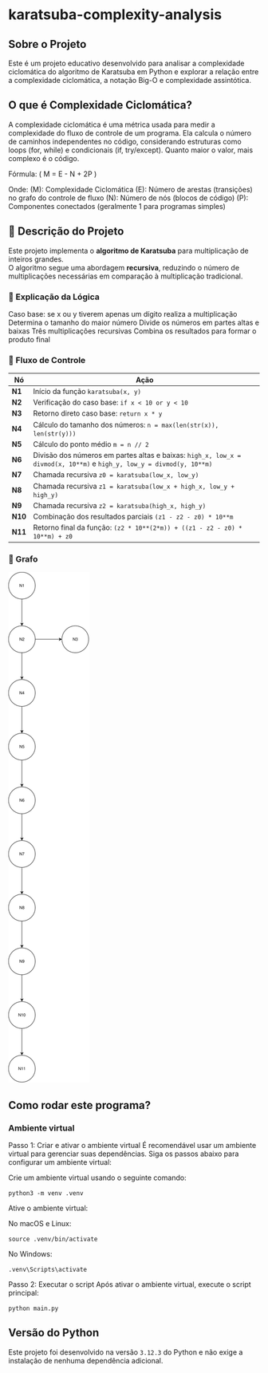 # karatsuba-complexity-analysis

## Sobre o Projeto
Este é um projeto educativo desenvolvido para analisar a complexidade ciclomática do algoritmo de Karatsuba em Python e explorar a relação entre a complexidade ciclomática, a notação Big-O e complexidade assintótica.

## O que é Complexidade Ciclomática?
A complexidade ciclomática é uma métrica usada para medir a complexidade do fluxo de controle de um programa. Ela calcula o número de caminhos independentes no código, considerando estruturas como loops (for, while) e condicionais (if, try/except). Quanto maior o valor, mais complexo é o código.

Fórmula:
( M = E - N + 2P )

Onde:
(M): Complexidade Ciclomática
(E): Número de arestas (transições) no grafo do controle de fluxo
(N): Número de nós (blocos de código)
(P): Componentes conectados (geralmente 1 para programas simples)

## 📌 Descrição do Projeto
Este projeto implementa o **algoritmo de Karatsuba** para multiplicação de inteiros grandes.  
O algoritmo segue uma abordagem **recursiva**, reduzindo o número de multiplicações necessárias em comparação à multiplicação tradicional.

### 🔎 Explicação da Lógica
Caso base: se x ou y tiverem apenas um dígito realiza a multiplicação
Determina o tamanho do maior número
Divide os números em partes altas e baixas
Três multiplicações recursivas
Combina os resultados para formar o produto final

### 🔎 Fluxo de Controle
| Nó      | Ação                                                                                                                  |
| ------- | --------------------------------------------------------------------------------------------------------------------- |
| **N1**  | Início da função `karatsuba(x, y)`                                                                                    |
| **N2**  | Verificação do caso base: `if x < 10 or y < 10`                                                                       |
| **N3**  | Retorno direto caso base: `return x * y`                                                                              |
| **N4**  | Cálculo do tamanho dos números: `n = max(len(str(x)), len(str(y)))`                                                   |
| **N5**  | Cálculo do ponto médio `m = n // 2`                                                                                   |
| **N6**  | Divisão dos números em partes altas e baixas: `high_x, low_x = divmod(x, 10**m)` e `high_y, low_y = divmod(y, 10**m)` |
| **N7**  | Chamada recursiva `z0 = karatsuba(low_x, low_y)`                                                                      |
| **N8**  | Chamada recursiva `z1 = karatsuba(low_x + high_x, low_y + high_y)`                                                    |
| **N9**  | Chamada recursiva `z2 = karatsuba(high_x, high_y)`                                                                    |
| **N10** | Combinação dos resultados parciais `(z1 - z2 - z0) * 10**m`                                                           |
| **N11** | Retorno final da função: `(z2 * 10**(2*m)) + ((z1 - z2 - z0) * 10**m) + z0`                                           |

### 🔎 Grafo
![Grafo](https://raw.githubusercontent.com/moraisjo/karatsuba-complexity-analysis/524b8e9cd84f489c8e5bd77db41966ff40b18f62/docs/graph-karatsuba.drawio.svg)

## Como rodar este programa?
### Ambiente virtual
Passo 1: Criar e ativar o ambiente virtual
É recomendável usar um ambiente virtual para gerenciar suas dependências. Siga os passos abaixo para configurar um ambiente virtual:

Crie um ambiente virtual usando o seguinte comando:
```code
python3 -m venv .venv
```

Ative o ambiente virtual:

No macOS e Linux:
```code
source .venv/bin/activate
```

No Windows:
```code 
.venv\Scripts\activate
```

Passo 2: Executar o script
Após ativar o ambiente virtual, execute o script principal:
```code
python main.py
```

## Versão do Python
Este projeto foi desenvolvido na versão `3.12.3` do Python e não exige a instalação de nenhuma dependência adicional.

